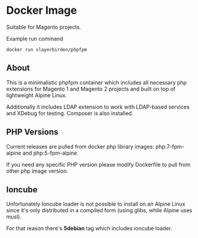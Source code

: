 # Docker Image

Suitable for Magento projects.

Example run command

    docker run slayerbirden/phpfpm

## About

This is a minimalistic phpfpm container which includes all necessary php extensions for Magento 1 and Magento 2 projects and built on top of lightweight Alpine Linux.

Additionally it includes LDAP extension to work with LDAP-based services and XDebug for testing. Composer is also installed.

## PHP Versions
Current releases are pulled from docker php library images: php:7-fpm-alpine and php:5-fpm-alpine.

If you need any specific PHP version please modify Dockerfile to pull from other php image version.

## Ioncube

Unfortunately Ioncube loader is not possible to install on an Alpine Linux since it's only distributed in a compiled form (using glibs, while Alpine uses musl).

For that reason there's **5debian** tag which includes ioncube loader.
